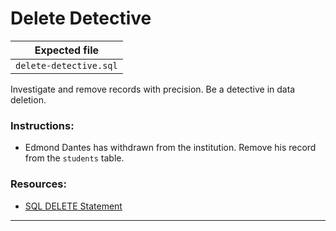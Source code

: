 # Delete Detective

| Expected file     |
| ----------------- |
| `delete-detective.sql` |

Investigate and remove records with precision. Be a detective in data deletion.

### Instructions:

- Edmond Dantes has withdrawn from the institution. Remove his record from the `students` table.

### Resources:

- [SQL DELETE Statement](https://www.w3schools.com/sql/sql_delete.asp)

---

